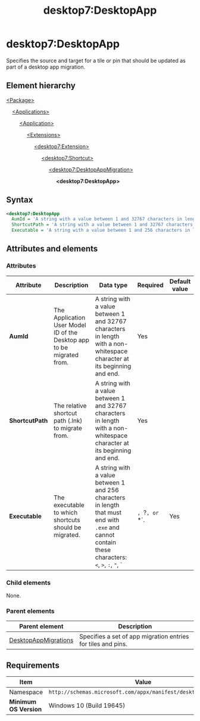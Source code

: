 ﻿---
title: desktop7:DesktopApp
description: Specifies the source and target for a tile or pin that should be updated as part of a desktop app migration.
ms.date: 10/15/2021
ms.topic: reference
keywords: windows 10, uwp, schema, manifest, desktop, extension 
ms.custom: 19H1
---

# desktop7:DesktopApp

Specifies the source and target for a tile or pin that should be updated as part of a desktop app migration.

## Element hierarchy

[\<Package\>](element-package.md)

&nbsp;&nbsp;&nbsp;&nbsp;[\<Applications\>](element-applications.md)

&nbsp;&nbsp;&nbsp;&nbsp; &nbsp;&nbsp;&nbsp;&nbsp;[\<Application\>](element-application.md)

&nbsp;&nbsp;&nbsp;&nbsp; &nbsp;&nbsp;&nbsp;&nbsp; &nbsp;&nbsp;&nbsp;&nbsp;[\<Extensions\>](element-1-extensions.md)

&nbsp;&nbsp;&nbsp;&nbsp; &nbsp;&nbsp;&nbsp;&nbsp; &nbsp;&nbsp;&nbsp;&nbsp; &nbsp;&nbsp;&nbsp;&nbsp;[\<desktop7:Extension\>](element-desktop7-extension.md)

&nbsp;&nbsp;&nbsp;&nbsp; &nbsp;&nbsp;&nbsp;&nbsp; &nbsp;&nbsp;&nbsp;&nbsp; &nbsp;&nbsp;&nbsp;&nbsp; &nbsp;&nbsp;&nbsp;&nbsp;[\<desktop7:Shortcut\>](element-desktop7-shortcut.md)

&nbsp;&nbsp;&nbsp;&nbsp; &nbsp;&nbsp;&nbsp;&nbsp; &nbsp;&nbsp;&nbsp;&nbsp; &nbsp;&nbsp;&nbsp;&nbsp; &nbsp;&nbsp;&nbsp;&nbsp; &nbsp;&nbsp;&nbsp;&nbsp;[\<desktop7:DesktopAppMigration\>](element-desktop7-desktopappmigration.md)

&nbsp;&nbsp;&nbsp;&nbsp; &nbsp;&nbsp;&nbsp;&nbsp; &nbsp;&nbsp;&nbsp;&nbsp; &nbsp;&nbsp;&nbsp;&nbsp; &nbsp;&nbsp;&nbsp;&nbsp; &nbsp;&nbsp;&nbsp;&nbsp; &nbsp;&nbsp;&nbsp;&nbsp;**\<desktop7:DesktopApp\>**

## Syntax

```xml
<desktop7:DesktopApp
  AumId = 'A string with a value between 1 and 32767 characters in length with a non-whitespace character at its beginning and end.'
  ShortcutPath = 'A string with a value between 1 and 32767 characters in length with a non-whitespace character at its beginning and end.'
  Executable = 'A string with a value between 1 and 256 characters in length that must end with ".exe" and cannot contain these characters: <, >, :, ", |, ?, or *.' />
```

## Attributes and elements

### Attributes

| Attribute | Description | Data type | Required | Default value |
|-|-|-|-|-|
| **AumId** | The Application User Model ID of the Desktop app to be migrated from. | A string with a value between 1 and 32767 characters in length with a non-whitespace character at its beginning and end. | Yes |  |
| **ShortcutPath** | The relative shortcut path (.lnk) to migrate from. | A string with a value between 1 and 32767 characters in length with a non-whitespace character at its beginning and end. | Yes |  |
| **Executable** | The executable to which shortcuts should be migrated. | A string with a value between 1 and 256 characters in length that must end with `.exe` and cannot contain these characters: `<`, `>`, `:`, `"`, `|`, `?`, or `*`. | Yes |  |

### Child elements

None.

### Parent elements

| Parent element | Description |
|-|-|
| [DesktopAppMigrations](element-desktop7-desktopappmigration.md) | Specifies a set of app migration entries for tiles and pins. |

## Requirements

| Item  | Value  |
|--|--|
| Namespace | `http://schemas.microsoft.com/appx/manifest/desktop/windows10/7` |
| **Minimum OS Version** | Windows 10 (Build 19645) |
